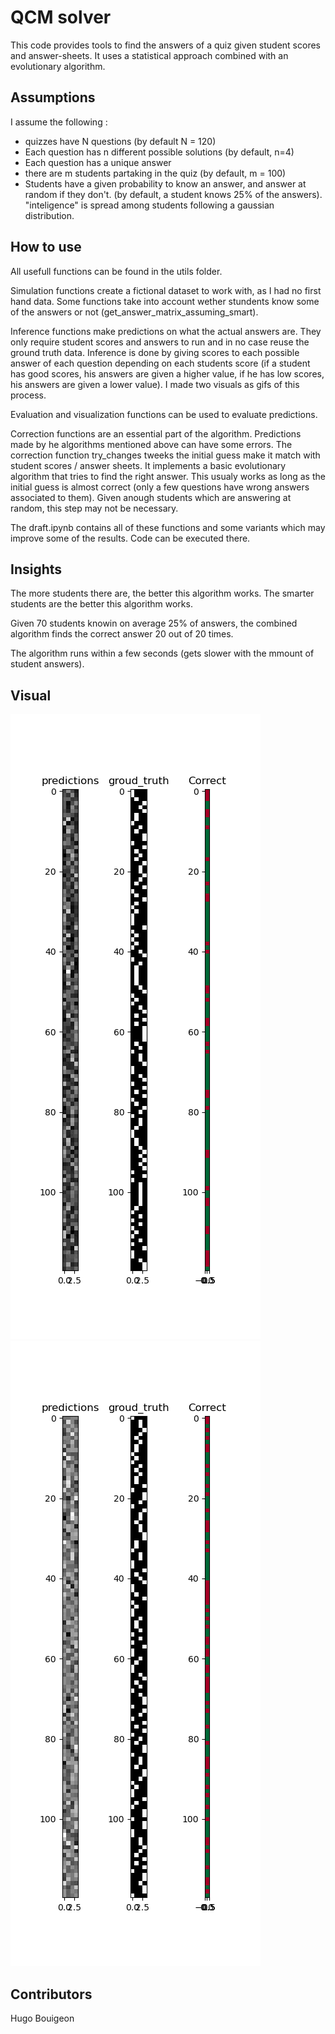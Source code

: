 # QCM solver

This code provides tools to find the answers of a quiz given student scores and answer-sheets.
It uses a statistical approach combined with an evolutionary algorithm.

## Assumptions

I assume the following :
- quizzes have N questions (by default N = 120)
- Each question has n different possible solutions (by default, n=4)
- Each question has a unique answer
- there are m students partaking in the quiz (by default, m = 100)
- Students have a given probability to know an answer, and answer at random if they don't. (by default, a student knows 25% of the answers). "inteligence" is spread among students following a gaussian distribution.

## How to use

All usefull functions can be found in the utils folder.

Simulation functions create a fictional dataset to work with, as I had no first hand data. Some functions take into account wether stundents know some of the answers or not (get_answer_matrix_assuming_smart).

Inference functions make predictions on what the actual answers are. They only require student scores and answers to run and in no case reuse the ground truth data. Inference is done by giving scores to each possible answer of each question depending on each students score (if a student has good scores, his answers are given a higher value, if he has low scores, his answers are given a lower value). I made two visuals as gifs of this process.

Evaluation and visualization functions can be used to evaluate predictions.

Correction functions are an essential part of the algorithm. Predictions made by he algorithms mentioned above can have some errors. The correction function try_changes tweeks the initial guess make it match with student scores / answer sheets. It implements a basic evolutionary algorithm that tries to find the right answer. This usualy works as long as the initial guess is almost correct (only a few questions have wrong answers associated to them). Given anough students which are answering at random, this step may not be necessary.

The draft.ipynb contains all of these functions and some variants which may improve some of the results. Code can be executed there.

## Insights

The more students there are, the better this algorithm works. The smarter students are the better this algorithm works.

Given 70 students knowin on average 25% of answers, the combined algorithm finds the correct answer 20 out of 20 times.

The algorithm runs within a few seconds (gets slower with the mmount of student answers).

## Visual

![Alt text](<solver gif 1.gif>)
![Alt text](<solver gif 2.gif>)

## Contributors

Hugo Bouigeon 